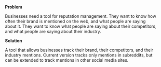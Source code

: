 **Problem**

Businesses need a tool for reputation management. They want to know how often their brand is mentioned on the web, and what people are saying about it. They want to know what people are saying about their competitors, and what people are saying about their industry.

**Solution**

A tool that allows businesses track their brand, their competitors, and their industry mentions. Current version tracks only mentions in subreddits, but can be extended to track mentions in other social media sites.
